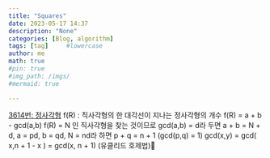 ```yaml
---
title: "Squares"
date: 2023-05-17 14:37
description: "None"
categories: [Blog, algorithm]
tags: [tag]     #lowercase
author: me
math: true
#pin: true
#img_path: /imgs/
#mermaid: true

---
```

[3614번: 정사각형](https://www.acmicpc.net/problem/3614)
f(R) : 직사각형의 한 대각선이 지나는 정사각형의 개수
f(R) = a + b - gcd(a,b)
f(R) = N 인 직사각형을 찾는 것이므로 gcd(a,b) = d라 두면
a + b = N + d,  a = pd, b = qd, N = nd라 하면
p + q = n + 1 (gcd(p,q) = 1)
gcd(x,y) = gcd( x,n + 1 - x ) = gcd(x, n + 1) (유클리드 호제법)
